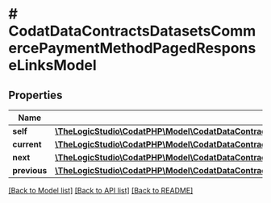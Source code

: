 # # CodatDataContractsDatasetsCommercePaymentMethodPagedResponseLinksModel

## Properties

Name | Type | Description | Notes
------------ | ------------- | ------------- | -------------
**self** | [**\TheLogicStudio\CodatPHP\Model\CodatDataContractsDatasetsCommercePaymentMethodPagedResponseHrefModel**](CodatDataContractsDatasetsCommercePaymentMethodPagedResponseHrefModel.md) |  | [optional]
**current** | [**\TheLogicStudio\CodatPHP\Model\CodatDataContractsDatasetsCommercePaymentMethodPagedResponseHrefModel**](CodatDataContractsDatasetsCommercePaymentMethodPagedResponseHrefModel.md) |  | [optional]
**next** | [**\TheLogicStudio\CodatPHP\Model\CodatDataContractsDatasetsCommercePaymentMethodPagedResponseHrefModel**](CodatDataContractsDatasetsCommercePaymentMethodPagedResponseHrefModel.md) |  | [optional]
**previous** | [**\TheLogicStudio\CodatPHP\Model\CodatDataContractsDatasetsCommercePaymentMethodPagedResponseHrefModel**](CodatDataContractsDatasetsCommercePaymentMethodPagedResponseHrefModel.md) |  | [optional]

[[Back to Model list]](../../README.md#models) [[Back to API list]](../../README.md#endpoints) [[Back to README]](../../README.md)
